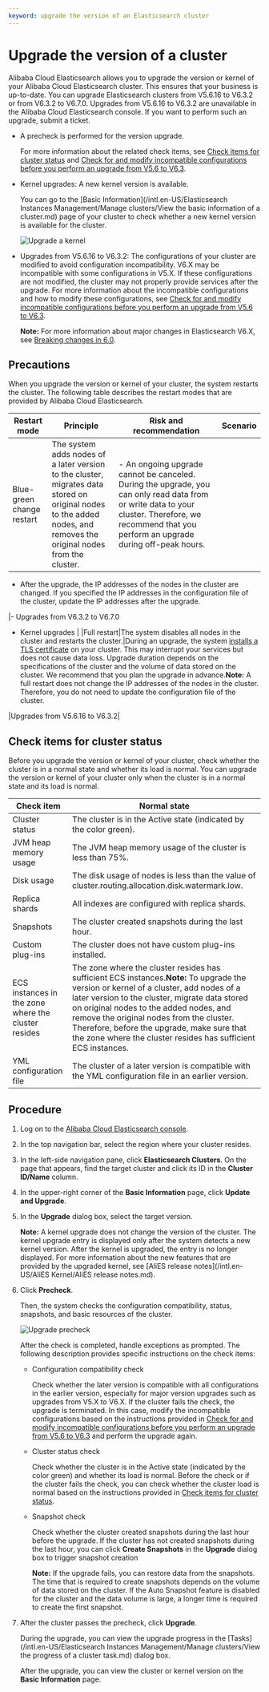 ```yaml
---
keyword: upgrade the version of an Elasticsearch cluster
---
```


# Upgrade the version of a cluster

Alibaba Cloud Elasticsearch allows you to upgrade the version or kernel of your Alibaba Cloud Elasticsearch cluster. This ensures that your business is up-to-date. You can upgrade Elasticsearch clusters from V5.6.16 to V6.3.2 or from V6.3.2 to V6.7.0. Upgrades from V5.6.16 to V6.3.2 are unavailable in the Alibaba Cloud Elasticsearch console. If you want to perform such an upgrade, submit a ticket.

-   A precheck is performed for the version upgrade.

    For more information about the related check items, see [Check items for cluster status](#section_qb4_8ob_p09) and [Check for and modify incompatible configurations before you perform an upgrade from V5.6 to V6.3]().

-   Kernel upgrades: A new kernel version is available.

    You can go to the [Basic Information](/intl.en-US/Elasticsearch Instances Management/Manage clusters/View the basic information of a cluster.md) page of your cluster to check whether a new kernel version is available for the cluster.

    ![Upgrade a kernel](https://static-aliyun-doc.oss-accelerate.aliyuncs.com/assets/img/en-US/1467819951/p94038.png)

-   Upgrades from V5.6.16 to V6.3.2: The configurations of your cluster are modified to avoid configuration incompatibility. V6.X may be incompatible with some configurations in V5.X. If these configurations are not modified, the cluster may not properly provide services after the upgrade. For more information about the incompatible configurations and how to modify these configurations, see [Check for and modify incompatible configurations before you perform an upgrade from V5.6 to V6.3]().

    **Note:** For more information about major changes in Elasticsearch V6.X, see [Breaking changes in 6.0](https://www.elastic.co/guide/en/elasticsearch/reference/6.4/breaking-changes-6.0.html).


## Precautions

When you upgrade the version or kernel of your cluster, the system restarts the cluster. The following table describes the restart modes that are provided by Alibaba Cloud Elasticsearch.

|Restart mode|Principle|Risk and recommendation|Scenario|
|------------|---------|-----------------------|--------|
|Blue-green change restart|The system adds nodes of a later version to the cluster, migrates data stored on original nodes to the added nodes, and removes the original nodes from the cluster.|-   An ongoing upgrade cannot be canceled. During the upgrade, you can only read data from or write data to your cluster. Therefore, we recommend that you perform an upgrade during off-peak hours.
-   After the upgrade, the IP addresses of the nodes in the cluster are changed. If you specified the IP addresses in the configuration file of the cluster, update the IP addresses after the upgrade.

|-   Upgrades from V6.3.2 to V6.7.0
-   Kernel upgrades |
|Full restart|The system disables all nodes in the cluster and restarts the cluster.|During an upgrade, the system [installs a TLS certificate](https://www.elastic.co/guide/en/elasticsearch/reference/current/ssl-tls.html) on your cluster. This may interrupt your services but does not cause data loss. Upgrade duration depends on the specifications of the cluster and the volume of data stored on the cluster. We recommend that you plan the upgrade in advance.**Note:** A full restart does not change the IP addresses of the nodes in the cluster. Therefore, you do not need to update the configuration file of the cluster.

|Upgrades from V5.6.16 to V6.3.2|

## Check items for cluster status

Before you upgrade the version or kernel of your cluster, check whether the cluster is in a normal state and whether its load is normal. You can upgrade the version or kernel of your cluster only when the cluster is in a normal state and its load is normal.

|Check item|Normal state|
|----------|------------|
|Cluster status|The cluster is in the Active state \(indicated by the color green\).|
|JVM heap memory usage|The JVM heap memory usage of the cluster is less than 75%.|
|Disk usage|The disk usage of nodes is less than the value of cluster.routing.allocation.disk.watermark.low.|
|Replica shards|All indexes are configured with replica shards.|
|Snapshots|The cluster created snapshots during the last hour.|
|Custom plug-ins|The cluster does not have custom plug-ins installed.|
|ECS instances in the zone where the cluster resides|The zone where the cluster resides has sufficient ECS instances.**Note:** To upgrade the version or kernel of a cluster, add nodes of a later version to the cluster, migrate data stored on original nodes to the added nodes, and remove the original nodes from the cluster. Therefore, before the upgrade, make sure that the zone where the cluster resides has sufficient ECS instances. |
|YML configuration file|The cluster of a later version is compatible with the YML configuration file in an earlier version.|

## Procedure

1.  Log on to the [Alibaba Cloud Elasticsearch console](https://elasticsearch.console.aliyun.com/#/home).

2.  In the top navigation bar, select the region where your cluster resides.

3.  In the left-side navigation pane, click **Elasticsearch Clusters**. On the page that appears, find the target cluster and click its ID in the **Cluster ID/Name** column.

4.  In the upper-right corner of the **Basic Information** page, click **Update and Upgrade**.

5.  In the **Upgrade** dialog box, select the target version.

    **Note:** A kernel upgrade does not change the version of the cluster. The kernel upgrade entry is displayed only after the system detects a new kernel version. After the kernel is upgraded, the entry is no longer displayed. For more information about the new features that are provided by the upgraded kernel, see [AliES release notes](/intl.en-US/AliES Kernel/AliES release notes.md).

6.  Click **Precheck**.

    Then, the system checks the configuration compatibility, status, snapshots, and basic resources of the cluster.

    ![Upgrade precheck](https://static-aliyun-doc.oss-accelerate.aliyuncs.com/assets/img/en-US/0467819951/p77587.png)

    After the check is completed, handle exceptions as prompted. The following description provides specific instructions on the check items:

    -   Configuration compatibility check

        Check whether the later version is compatible with all configurations in the earlier version, especially for major version upgrades such as upgrades from V5.X to V6.X. If the cluster fails the check, the upgrade is terminated. In this case, modify the incompatible configurations based on the instructions provided in [Check for and modify incompatible configurations before you perform an upgrade from V5.6 to V6.3]() and perform the upgrade again.

    -   Cluster status check

        Check whether the cluster is in the Active state \(indicated by the color green\) and whether its load is normal. Before the check or if the cluster fails the check, you can check whether the cluster load is normal based on the instructions provided in [Check items for cluster status](#section_qb4_8ob_p09).

    -   Snapshot check

        Check whether the cluster created snapshots during the last hour before the upgrade. If the cluster has not created snapshots during the last hour, you can click **Create Snapshots** in the **Upgrade** dialog box to trigger snapshot creation

        **Note:** If the upgrade fails, you can restore data from the snapshots. The time that is required to create snapshots depends on the volume of data stored on the cluster. If the Auto Snapshot feature is disabled for the cluster and the data volume is large, a longer time is required to create the first snapshot.

7.  After the cluster passes the precheck, click **Upgrade**.

    During the upgrade, you can view the upgrade progress in the [Tasks](/intl.en-US/Elasticsearch Instances Management/Manage clusters/View the progress of a cluster task.md) dialog box.

    After the upgrade, you can view the cluster or kernel version on the **Basic Information** page.


